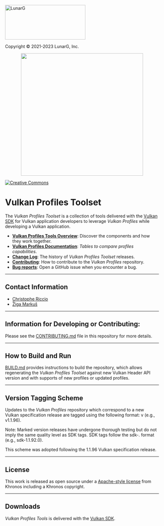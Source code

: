 <!-- markdownlint-disable MD041 -->
<p align="left"><img src="https://vulkan.lunarg.com/img/NewLunarGLogoBlack.png" alt="LunarG" width=263 height=113 /></p>
<p align="left">Copyright © 2021-2023 LunarG, Inc.</p>

<p align="center"><img src="./images/logo.png" width=400 /></p>

[![Creative Commons][3]][4]

[3]: https://i.creativecommons.org/l/by-nd/4.0/88x31.png "Creative Commons License"
[4]: https://creativecommons.org/licenses/by-nd/4.0/

# Vulkan Profiles Toolset

The *Vulkan Profiles Toolset* is a collection of tools delivered with the [Vulkan SDK](https://www.lunarg.com/vulkan-sdk/) for Vulkan application developers to leverage *Vulkan Profiles* while developing a Vulkan application.

* **[Vulkan Profiles Tools Overview](./OVERVIEW.md)**: Discover the components and how they work together.
* **[Vulkan Profiles Documentation](https://vulkan.lunarg.com/doc/sdk/latest/windows/profiles_definitions.html)**: *Tables to compare profiles capabilities*.
* **[Change Log](./CHANGELOG.md)**: The history of *Vulkan Profiles Toolset* releases.
* **[Contributing](./CONTRIBUTING.md)**: How to contribute to the *Vulkan Profiles* repository.
* **[Bug reports](https://github.com/KhronosGroup/Vulkan-Profiles)**: Open a GitHub issue when you encounter a bug.

--------------
## Contact Information
* [Christophe Riccio](mailto:christophe@lunarg.com)
* [Žiga Markuš](mailto:ziga@lunarg.com)

--------------
## Information for Developing or Contributing:
Please see the [CONTRIBUTING.md](./CONTRIBUTING.md) file in this repository for more details. 

--------------
## How to Build and Run
[BUILD.md](./BUILD.md) provides instructions to build the repository, which allows regenerating the *Vulkan Profiles Toolset* against new Vulkan Header API version and with supports of new profiles or updated profiles.

--------------
## Version Tagging Scheme
Updates to the *Vulkan Profiles* repository which correspond to a new Vulkan specification release are tagged using the following format: v<version> (e.g., v1.1.96).

Note: Marked version releases have undergone thorough testing but do not imply the same quality level as SDK tags. SDK tags follow the sdk-<version>.<patch> format (e.g., sdk-1.1.92.0).

This scheme was adopted following the 1.1.96 Vulkan specification release.

--------------
## License

This work is released as open source under a [Apache-style license](./LICENSE.md) from Khronos including a Khronos copyright.

--------------
## Downloads

*Vulkan Profiles Tools* is delivered with the [Vulkan SDK](https://vulkan.lunarg.com/sdk/home).



